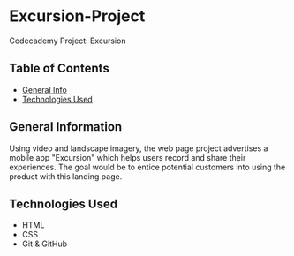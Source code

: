 # Excursion-Project
 Codecademy Project: Excursion

## Table of Contents
* [General Info](#general-information)
* [Technologies Used](#technologies-used)


## General Information
Using video and landscape imagery, the web page project advertises a mobile app "Excursion" which helps users record and share their experiences. The goal would be to entice potential customers into using the product with this landing page.


## Technologies Used
- HTML
- CSS
- Git & GitHub

